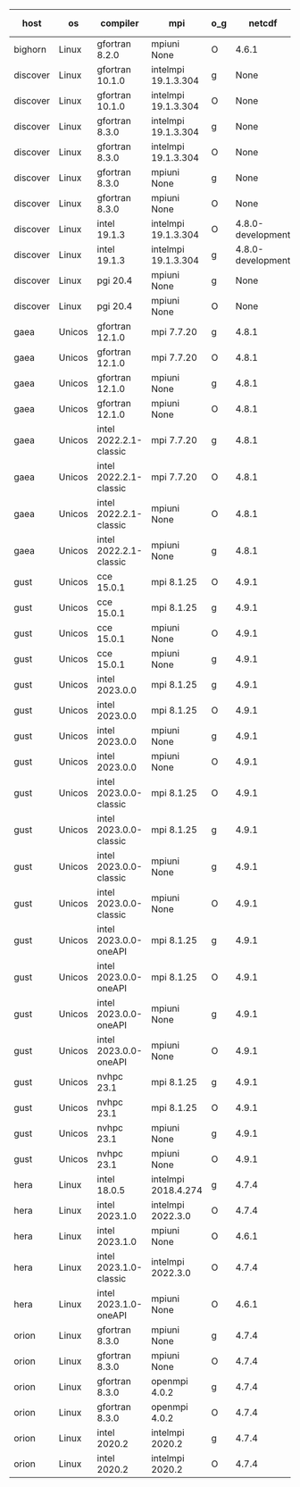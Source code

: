 

| host     | os       | compiler                              | mpi                      | o_g        | netcdf        | build       | u_pass          | u_fail          | s_pass            | s_fail            | e_pass             | e_fail             | nuopc_pass       | nuopc_fail       | artifacts link          |
|----------|----------|---------------------------------------|--------------------------|------------|---------------|-------------|-----------------|-----------------|-------------------|-------------------|--------------------|--------------------|------------------|------------------|-------------------------|
| bighorn | Linux | gfortran 8.2.0 | mpiuni None  | O | 4.6.1  | PASS | 12346 | 0 | 8 | 0 | 44 | 0 | None | None | <a href="https://github.com/esmf-org/esmf-test-artifacts/tree/f219e18a4aeca48bbaaeb16d684ac68dacb43e8d/develop/gfortran/8.2.0/O/mpiuni/None" target="_blank">f219e18</a> | 
| discover | Linux | gfortran 10.1.0 | intelmpi 19.1.3.304  | g | None  | PASS | 13915 | 15 | 49 | 0 | 81 | 0 | 52 | 0 | <a href="https://github.com/esmf-org/esmf-test-artifacts/tree/9c114f81ec6a1c7412744b4e44419e2a21c81ca0/develop/gfortran/10.1.0/g/intelmpi/19.1.3.304" target="_blank">9c114f8</a> | 
| discover | Linux | gfortran 10.1.0 | intelmpi 19.1.3.304  | O | None  | PASS | 13915 | 15 | 49 | 0 | 81 | 0 | 52 | 0 | <a href="https://github.com/esmf-org/esmf-test-artifacts/tree/b2d12440326bec2f1b33331214f8d421847ef072/develop/gfortran/10.1.0/O/intelmpi/19.1.3.304" target="_blank">b2d1244</a> | 
| discover | Linux | gfortran 8.3.0 | intelmpi 19.1.3.304  | g | None  | PASS | 13915 | 15 | 49 | 0 | 81 | 0 | 52 | 0 | <a href="https://github.com/esmf-org/esmf-test-artifacts/tree/64bc3e408fe4e12fb5a72ac7a45ee9aa89886c02/develop/gfortran/8.3.0/g/intelmpi/19.1.3.304" target="_blank">64bc3e4</a> | 
| discover | Linux | gfortran 8.3.0 | intelmpi 19.1.3.304  | O | None  | PASS | 13915 | 15 | 49 | 0 | 81 | 0 | 52 | 0 | <a href="https://github.com/esmf-org/esmf-test-artifacts/tree/e99c98ea87800f6757c8dd768f387d03aca7566f/develop/gfortran/8.3.0/O/intelmpi/19.1.3.304" target="_blank">e99c98e</a> | 
| discover | Linux | gfortran 8.3.0 | mpiuni None  | g | None  | PASS | 12346 | 0 | 8 | 0 | 44 | 0 | None | None | <a href="https://github.com/esmf-org/esmf-test-artifacts/tree/8734cffce9747a4598e296807399f2a0c0d61ffd/develop/gfortran/8.3.0/g/mpiuni/None" target="_blank">8734cff</a> | 
| discover | Linux | gfortran 8.3.0 | mpiuni None  | O | None  | PASS | 12346 | 0 | 8 | 0 | 44 | 0 | None | None | <a href="https://github.com/esmf-org/esmf-test-artifacts/tree/3090d8fe5d201d5e409c9f67d4396eba491100e8/develop/gfortran/8.3.0/O/mpiuni/None" target="_blank">3090d8f</a> | 
| discover | Linux | intel 19.1.3 | intelmpi 19.1.3.304  | O | 4.8.0-development  | PASS | 13930 | 0 | 49 | 0 | 81 | 0 | 52 | 0 | <a href="https://github.com/esmf-org/esmf-test-artifacts/tree/3c82c8e33d4707f41c12b8397ad02a832a26aa7b/develop/intel/19.1.3/O/intelmpi/19.1.3.304" target="_blank">3c82c8e</a> | 
| discover | Linux | intel 19.1.3 | intelmpi 19.1.3.304  | g | 4.8.0-development  | PASS | 13930 | 0 | 49 | 0 | 81 | 0 | 52 | 0 | <a href="https://github.com/esmf-org/esmf-test-artifacts/tree/3ec75e44ed778e815879ea5d1a053e3d580db2fa/develop/intel/19.1.3/g/intelmpi/19.1.3.304" target="_blank">3ec75e4</a> | 
| discover | Linux | pgi 20.4 | mpiuni None  | g | None  | PASS | 12346 | 0 | 6 | 2 | 44 | 0 | None | None | <a href="https://github.com/esmf-org/esmf-test-artifacts/tree/539daff1b2a53e1e4c8bf67b4a25b7317e00aa84/develop/pgi/20.4/g/mpiuni/None" target="_blank">539daff</a> | 
| discover | Linux | pgi 20.4 | mpiuni None  | O | None  | PASS | 0 | 7468 | 0 | 8 | 0 | 44 | None | None | <a href="https://github.com/esmf-org/esmf-test-artifacts/tree/25cf3d5468509289eda5ef90b2bd5e18ed5177a0/develop/pgi/20.4/O/mpiuni/None" target="_blank">25cf3d5</a> | 
| gaea | Unicos | gfortran 12.1.0 | mpi 7.7.20  | g | 4.8.1  | PASS | 13929 | 1 | 49 | 0 | 81 | 0 | 47 | 5 | <a href="https://github.com/esmf-org/esmf-test-artifacts/tree/ea24a9dc166bfca44fbe35744b995e68a9a82b7a/develop/gfortran/12.1.0/g/mpi/7.7.20" target="_blank">ea24a9d</a> | 
| gaea | Unicos | gfortran 12.1.0 | mpi 7.7.20  | O | 4.8.1  | PASS | 13929 | 1 | 49 | 0 | 81 | 0 | 47 | 5 | <a href="https://github.com/esmf-org/esmf-test-artifacts/tree/699b08707362ba6ebd9262d661883ecc87568fde/develop/gfortran/12.1.0/O/mpi/7.7.20" target="_blank">699b087</a> | 
| gaea | Unicos | gfortran 12.1.0 | mpiuni None  | g | 4.8.1  | PASS | 12346 | 0 | 8 | 0 | 44 | 0 | None | None | <a href="https://github.com/esmf-org/esmf-test-artifacts/tree/277c64190dbf1e9e590b8fe4f28e9fcbe84e1afa/develop/gfortran/12.1.0/g/mpiuni/None" target="_blank">277c641</a> | 
| gaea | Unicos | gfortran 12.1.0 | mpiuni None  | O | 4.8.1  | PASS | 12346 | 0 | 8 | 0 | 44 | 0 | None | None | <a href="https://github.com/esmf-org/esmf-test-artifacts/tree/ba7e15b5b7f523000d6b6ca943737a46a9a14e9e/develop/gfortran/12.1.0/O/mpiuni/None" target="_blank">ba7e15b</a> | 
| gaea | Unicos | intel 2022.2.1-classic | mpi 7.7.20  | g | 4.8.1  | PASS | 13930 | 0 | 49 | 0 | 81 | 0 | 47 | 5 | <a href="https://github.com/esmf-org/esmf-test-artifacts/tree/22486bc5254fcaf017a964e5df334ed7e1db74db/develop/intel/2022.2.1-classic/g/mpi/7.7.20" target="_blank">22486bc</a> | 
| gaea | Unicos | intel 2022.2.1-classic | mpi 7.7.20  | O | 4.8.1  | PASS | 13930 | 0 | 49 | 0 | 81 | 0 | 47 | 5 | <a href="https://github.com/esmf-org/esmf-test-artifacts/tree/e03a7d9c4eb4c71f5221ddcda3b453904173f9d8/develop/intel/2022.2.1-classic/O/mpi/7.7.20" target="_blank">e03a7d9</a> | 
| gaea | Unicos | intel 2022.2.1-classic | mpiuni None  | O | 4.8.1  | PASS | 12346 | 0 | 8 | 0 | 44 | 0 | None | None | <a href="https://github.com/esmf-org/esmf-test-artifacts/tree/d44622ecbfdb6ccabe6cdfd640a04d4876b24987/develop/intel/2022.2.1-classic/O/mpiuni/None" target="_blank">d44622e</a> | 
| gaea | Unicos | intel 2022.2.1-classic | mpiuni None  | g | 4.8.1  | PASS | 12346 | 0 | 8 | 0 | 44 | 0 | None | None | <a href="https://github.com/esmf-org/esmf-test-artifacts/tree/e4474a588b8d1c6c740f5c847c0a00c3f276c22d/develop/intel/2022.2.1-classic/g/mpiuni/None" target="_blank">e4474a5</a> | 
| gust | Unicos | cce 15.0.1 | mpi 8.1.25  | O | 4.9.1  | PASS | 13850 | 80 | 49 | 0 | 81 | 0 | 51 | 1 | <a href="https://github.com/esmf-org/esmf-test-artifacts/tree/fc5058b22964ada464ece06ce560984ec76921fd/develop/cce/15.0.1/O/mpi/8.1.25" target="_blank">fc5058b</a> | 
| gust | Unicos | cce 15.0.1 | mpi 8.1.25  | g | 4.9.1  | PASS | 13852 | 78 | 49 | 0 | 81 | 0 | 51 | 1 | <a href="https://github.com/esmf-org/esmf-test-artifacts/tree/837548c70e6eccc2a74c1ab84cf9e8913518566a/develop/cce/15.0.1/g/mpi/8.1.25" target="_blank">837548c</a> | 
| gust | Unicos | cce 15.0.1 | mpiuni None  | O | 4.9.1  | PASS | 12268 | 78 | 8 | 0 | 44 | 0 | None | None | <a href="https://github.com/esmf-org/esmf-test-artifacts/tree/5fbcea3c692619fbbbc23f02951f2693bc86812b/develop/cce/15.0.1/O/mpiuni/None" target="_blank">5fbcea3</a> | 
| gust | Unicos | cce 15.0.1 | mpiuni None  | g | 4.9.1  | PASS | 12270 | 76 | 8 | 0 | 44 | 0 | None | None | <a href="https://github.com/esmf-org/esmf-test-artifacts/tree/dde773f57cd1daf7982b6ea35c9c79bb910e8e8b/develop/cce/15.0.1/g/mpiuni/None" target="_blank">dde773f</a> | 
| gust | Unicos | intel 2023.0.0 | mpi 8.1.25  | g | 4.9.1  | PASS | 13930 | 0 | 49 | 0 | 81 | 0 | 52 | 0 | <a href="https://github.com/esmf-org/esmf-test-artifacts/tree/ae6afdb0e38b957a7c0d0e6983ca63ca6430134b/develop/intel/2023.0.0/g/mpi/8.1.25" target="_blank">ae6afdb</a> | 
| gust | Unicos | intel 2023.0.0 | mpi 8.1.25  | O | 4.9.1  | PASS | 13930 | 0 | 49 | 0 | 81 | 0 | 52 | 0 | <a href="https://github.com/esmf-org/esmf-test-artifacts/tree/e74659d3333335e362f2cd0dd8cf03d6a887cdff/develop/intel/2023.0.0/O/mpi/8.1.25" target="_blank">e74659d</a> | 
| gust | Unicos | intel 2023.0.0 | mpiuni None  | g | 4.9.1  | PASS | 12346 | 0 | 8 | 0 | 44 | 0 | None | None | <a href="https://github.com/esmf-org/esmf-test-artifacts/tree/3a091b0297509026c4e3037e2ae8de59b7a0ec51/develop/intel/2023.0.0/g/mpiuni/None" target="_blank">3a091b0</a> | 
| gust | Unicos | intel 2023.0.0 | mpiuni None  | O | 4.9.1  | PASS | 12346 | 0 | 8 | 0 | 44 | 0 | None | None | <a href="https://github.com/esmf-org/esmf-test-artifacts/tree/56448aa51dbe0a01f390b545a0e95b0e7fe6ce18/develop/intel/2023.0.0/O/mpiuni/None" target="_blank">56448aa</a> | 
| gust | Unicos | intel 2023.0.0-classic | mpi 8.1.25  | O | 4.9.1  | PASS | 13930 | 0 | 49 | 0 | 81 | 0 | 52 | 0 | <a href="https://github.com/esmf-org/esmf-test-artifacts/tree/1c0507967f0ba048bcaff648f377e29a81295539/develop/intel/2023.0.0-classic/O/mpi/8.1.25" target="_blank">1c05079</a> | 
| gust | Unicos | intel 2023.0.0-classic | mpi 8.1.25  | g | 4.9.1  | PASS | 13930 | 0 | 49 | 0 | 81 | 0 | 52 | 0 | <a href="https://github.com/esmf-org/esmf-test-artifacts/tree/9514fa65179758f52b58c630e613dcd27fe05251/develop/intel/2023.0.0-classic/g/mpi/8.1.25" target="_blank">9514fa6</a> | 
| gust | Unicos | intel 2023.0.0-classic | mpiuni None  | g | 4.9.1  | PASS | 12346 | 0 | 8 | 0 | 44 | 0 | None | None | <a href="https://github.com/esmf-org/esmf-test-artifacts/tree/311479c5b5ace9d5ca270879d7bfc34e46980f47/develop/intel/2023.0.0-classic/g/mpiuni/None" target="_blank">311479c</a> | 
| gust | Unicos | intel 2023.0.0-classic | mpiuni None  | O | 4.9.1  | PASS | 12346 | 0 | 8 | 0 | 44 | 0 | None | None | <a href="https://github.com/esmf-org/esmf-test-artifacts/tree/1d8e6b7025271666a88bc9121aac9232dcf29cb9/develop/intel/2023.0.0-classic/O/mpiuni/None" target="_blank">1d8e6b7</a> | 
| gust | Unicos | intel 2023.0.0-oneAPI | mpi 8.1.25  | g | 4.9.1  | PASS | 13930 | 0 | 49 | 0 | 81 | 0 | 40 | 12 | <a href="https://github.com/esmf-org/esmf-test-artifacts/tree/ef086cbd907286dd3909a5fcca987a030606b3bb/develop/intel/2023.0.0-oneAPI/g/mpi/8.1.25" target="_blank">ef086cb</a> | 
| gust | Unicos | intel 2023.0.0-oneAPI | mpi 8.1.25  | O | 4.9.1  | PASS | 13930 | 0 | 48 | 1 | 81 | 0 | 40 | 12 | <a href="https://github.com/esmf-org/esmf-test-artifacts/tree/28376e0328475d56e3f149670fbb4033316e48e0/develop/intel/2023.0.0-oneAPI/O/mpi/8.1.25" target="_blank">28376e0</a> | 
| gust | Unicos | intel 2023.0.0-oneAPI | mpiuni None  | g | 4.9.1  | PASS | 12346 | 0 | 8 | 0 | 44 | 0 | None | None | <a href="https://github.com/esmf-org/esmf-test-artifacts/tree/c441c26f1c4daca184791242abb45574885b11cc/develop/intel/2023.0.0-oneAPI/g/mpiuni/None" target="_blank">c441c26</a> | 
| gust | Unicos | intel 2023.0.0-oneAPI | mpiuni None  | O | 4.9.1  | PASS | 12346 | 0 | 8 | 0 | 44 | 0 | None | None | <a href="https://github.com/esmf-org/esmf-test-artifacts/tree/3e2d2c7720f5bb239d10e57f4dab4e9531add2a8/develop/intel/2023.0.0-oneAPI/O/mpiuni/None" target="_blank">3e2d2c7</a> | 
| gust | Unicos | nvhpc 23.1 | mpi 8.1.25  | g | 4.9.1  | PASS | 13881 | 49 | 47 | 2 | 79 | 2 | 45 | 7 | <a href="https://github.com/esmf-org/esmf-test-artifacts/tree/e9bd9151647042201d3defdec1a867c5f0aeaaa4/develop/nvhpc/23.1/g/mpi/8.1.25" target="_blank">e9bd915</a> | 
| gust | Unicos | nvhpc 23.1 | mpi 8.1.25  | O | 4.9.1  | PASS | 13927 | 3 | 49 | 0 | 81 | 0 | 45 | 7 | <a href="https://github.com/esmf-org/esmf-test-artifacts/tree/f960049ea03cb9d8463c3ae749ba7e56653289ba/develop/nvhpc/23.1/O/mpi/8.1.25" target="_blank">f960049</a> | 
| gust | Unicos | nvhpc 23.1 | mpiuni None  | g | 4.9.1  | PASS | 12346 | 0 | 6 | 2 | 44 | 0 | None | None | <a href="https://github.com/esmf-org/esmf-test-artifacts/tree/11bea74fd5dca14545741d313fa65aa64fd51174/develop/nvhpc/23.1/g/mpiuni/None" target="_blank">11bea74</a> | 
| gust | Unicos | nvhpc 23.1 | mpiuni None  | O | 4.9.1  | PASS | 12344 | 2 | 8 | 0 | 44 | 0 | None | None | <a href="https://github.com/esmf-org/esmf-test-artifacts/tree/1ddcd31b14a43aa487f5ee4e58f5333a3ba931f6/develop/nvhpc/23.1/O/mpiuni/None" target="_blank">1ddcd31</a> | 
| hera | Linux | intel 18.0.5 | intelmpi 2018.4.274  | g | 4.7.4  | PASS | None | None | None | None | None | None | None | None | <a href="https://github.com/esmf-org/esmf-test-artifacts/tree/40c9f7b98a8575a188dd27cd1dc7f32f0a20ac62/develop/intel/18.0.5/g/intelmpi/2018.4.274" target="_blank">40c9f7b</a> | 
| hera | Linux | intel 2023.1.0 | intelmpi 2022.3.0  | O | 4.7.4  | PASS | None | None | None | None | None | None | None | None | <a href="https://github.com/esmf-org/esmf-test-artifacts/tree/fa609f8297fdef4184305ef8303323979d3eca9f/develop/intel/2023.1.0/O/intelmpi/2022.3.0" target="_blank">fa609f8</a> | 
| hera | Linux | intel 2023.1.0 | mpiuni None  | O | 4.6.1  | PASS | None | None | None | None | None | None | None | None | <a href="https://github.com/esmf-org/esmf-test-artifacts/tree/9d4daa080a326f0ed00484caf7ab796835289651/develop/intel/2023.1.0/O/mpiuni/None" target="_blank">9d4daa0</a> | 
| hera | Linux | intel 2023.1.0-classic | intelmpi 2022.3.0  | O | 4.7.4  | PASS | None | None | None | None | None | None | None | None | <a href="https://github.com/esmf-org/esmf-test-artifacts/tree/4e8602676081e72627e98c7ceba4cf0f01b8523b/develop/intel/2023.1.0-classic/O/intelmpi/2022.3.0" target="_blank">4e86026</a> | 
| hera | Linux | intel 2023.1.0-oneAPI | mpiuni None  | O | 4.6.1  | FAIL | None | None | None | None | None | None | None | None | <a href="https://github.com/esmf-org/esmf-test-artifacts/tree/b1cc89848cb38738306ab73366d7fb07f22ca07e/develop/intel/2023.1.0-oneAPI/O/mpiuni/None" target="_blank">b1cc898</a> | 
| orion | Linux | gfortran 8.3.0 | mpiuni None  | g | 4.7.4  | PASS | None | None | None | None | None | None | None | None | <a href="https://github.com/esmf-org/esmf-test-artifacts/tree/175b770637fd1061b5432334f8ab9943cecc8438/develop/gfortran/8.3.0/g/mpiuni/None" target="_blank">175b770</a> | 
| orion | Linux | gfortran 8.3.0 | mpiuni None  | O | 4.7.4  | PASS | None | None | None | None | None | None | None | None | <a href="https://github.com/esmf-org/esmf-test-artifacts/tree/e651dcf61b33d9fa2080b33eb0f313e053cc7c22/develop/gfortran/8.3.0/O/mpiuni/None" target="_blank">e651dcf</a> | 
| orion | Linux | gfortran 8.3.0 | openmpi 4.0.2  | g | 4.7.4  | PASS | None | None | None | None | None | None | None | None | <a href="https://github.com/esmf-org/esmf-test-artifacts/tree/085adf2f5cc929f69db914ecf47f528bd883f20c/develop/gfortran/8.3.0/g/openmpi/4.0.2" target="_blank">085adf2</a> | 
| orion | Linux | gfortran 8.3.0 | openmpi 4.0.2  | O | 4.7.4  | PASS | None | None | None | None | None | None | None | None | <a href="https://github.com/esmf-org/esmf-test-artifacts/tree/0de3515fddf8343ba25e71ea9dadff38baef683c/develop/gfortran/8.3.0/O/openmpi/4.0.2" target="_blank">0de3515</a> | 
| orion | Linux | intel 2020.2 | intelmpi 2020.2  | g | 4.7.4  | PASS | None | None | None | None | None | None | None | None | <a href="https://github.com/esmf-org/esmf-test-artifacts/tree/d7a18fbb7deacb941a83a9b800987f687a87fc32/develop/intel/2020.2/g/intelmpi/2020.2" target="_blank">d7a18fb</a> | 
| orion | Linux | intel 2020.2 | intelmpi 2020.2  | O | 4.7.4  | PASS | None | None | None | None | None | None | None | None | <a href="https://github.com/esmf-org/esmf-test-artifacts/tree/02ebfb5bb08e47dcc965f10832cd96a0bef02a41/develop/intel/2020.2/O/intelmpi/2020.2" target="_blank">02ebfb5</a> | 
